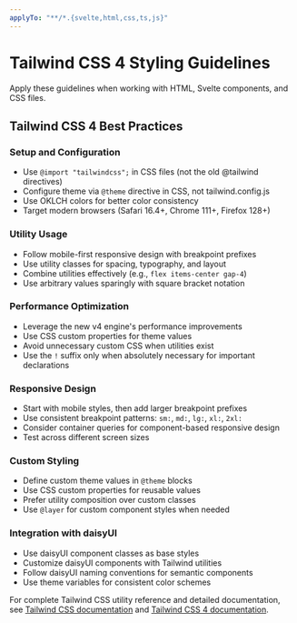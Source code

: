 ```yaml
---
applyTo: "**/*.{svelte,html,css,ts,js}"
---
```


# Tailwind CSS 4 Styling Guidelines

Apply these guidelines when working with HTML, Svelte components, and CSS files.

## Tailwind CSS 4 Best Practices

### Setup and Configuration
- Use `@import "tailwindcss";` in CSS files (not the old @tailwind directives)
- Configure theme via `@theme` directive in CSS, not tailwind.config.js
- Use OKLCH colors for better color consistency
- Target modern browsers (Safari 16.4+, Chrome 111+, Firefox 128+)

### Utility Usage
- Follow mobile-first responsive design with breakpoint prefixes
- Use utility classes for spacing, typography, and layout
- Combine utilities effectively (e.g., `flex items-center gap-4`)
- Use arbitrary values sparingly with square bracket notation

### Performance Optimization
- Leverage the new v4 engine's performance improvements
- Use CSS custom properties for theme values
- Avoid unnecessary custom CSS when utilities exist
- Use the `!` suffix only when absolutely necessary for important declarations

### Responsive Design
- Start with mobile styles, then add larger breakpoint prefixes
- Use consistent breakpoint patterns: `sm:`, `md:`, `lg:`, `xl:`, `2xl:`
- Consider container queries for component-based responsive design
- Test across different screen sizes

### Custom Styling
- Define custom theme values in `@theme` blocks
- Use CSS custom properties for reusable values
- Prefer utility composition over custom classes
- Use `@layer` for custom component styles when needed

### Integration with daisyUI
- Use daisyUI component classes as base styles
- Customize daisyUI components with Tailwind utilities
- Follow daisyUI naming conventions for semantic components
- Use theme variables for consistent color schemes

For complete Tailwind CSS utility reference and detailed documentation, see [Tailwind CSS documentation](../references/tailwindcss-llms.md) and [Tailwind CSS 4 documentation](../references/tailwindcss4-llms.md).
